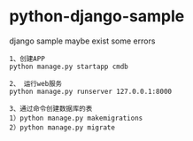 # python-django-sample
django sample maybe exist some errors
```shell
1、创建APP
python manage.py startapp cmdb
```
```shell
2、 运行web服务
python manage.py runserver 127.0.0.1:8000
```
```shell
3、通过命令创建数据库的表
1）python manage.py makemigrations
2）python manage.py migrate
```
